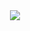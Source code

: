 <div id="header" align="center">
    <img src='https://c.tenor.com/x8v1oNUOmg4AAAAd/rickroll-roll.gif'/>
</div>
